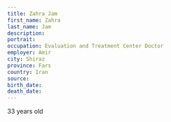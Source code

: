 ```yaml
---
title: Zahra Jam
first_name: Zahra
last_name: Jam
description: 
portrait: 
occupation: Evaluation and Treatment Center Doctor
employer: Amir
city: Shiraz
province: Fars
country: Iran
source: 
birth_date: 
death_date: 
---
```


33 years old  

[//]: # (زهرا	جم	33	Etc	Amir	شیراز	فارس	ایران)